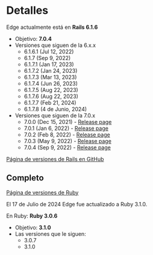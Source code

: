 # Detalles

Edge actualmente está en **Rails 6.1.6**

- Objetivo: **7.0.4**
- Versiones que siguen de la 6.x.x
	- 6.1.6.1 (Jul 12, 2022)
	- 6.1.7 (Sep 9, 2022)
	- 6.1.7.1 (Jan 17, 2023)
	- 6.1.7.2 (Jan 24, 2023)
	- 6.1.7.3 (Mar 13, 2023)
	- 6.1.7.4 (Jun 26, 2023)
	- 6.1.7.5 (Aug 22, 2023)
	- 6.1.7.6 (Aug 22, 2023)
	- 6.1.7.7 (Feb 21, 2024)
	- 6.1.7.8 (4 de Junio, 2024)
- Versiones que siguen de la 7.0.x
	- 7.0.0 (Dec 15, 2021) - [Release page](https://github.com/rails/rails/releases/tag/v7.0.0)
	- 7.0.1 (Jan 6, 2022) - [Release page](https://github.com/rails/rails/releases/tag/v7.0.1)
	- 7.0.2 (Feb 8, 2022) - [Release page](https://github.com/rails/rails/releases/tag/v7.0.2)
	- 7.0.3 (May 9, 2022) - [Release page](https://github.com/rails/rails/releases/tag/v7.0.3)
	- 7.0.4 (Sep 9, 2022) - [Release page](https://github.com/rails/rails/releases/tag/v7.0.4)

[Página de versiones de Rails en GitHub](https://github.com/rails/rails/tags)

## Completo

[Página de versiones de Ruby](https://www.ruby-lang.org/en/downloads/releases/)

El 17 de Julio de 2024 Edge fue actualizado a Ruby 3.1.0.

En Ruby: **Ruby 3.0.6**

- Objetivo: **3.1.0**
- Las versiones que le siguen: 
	- 3.0.7
	- 3.1.0